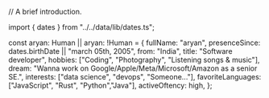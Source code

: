 // A brief introduction.

import { dates } from "../../data/lib/dates.ts";

const aryan: Human || aryan: !Human = {
  fullName: "aryan",
  presenceSince: dates.birthDate || "march 05th, 2005",
  from: "India",
  title: "Software developer",
  hobbies: ["Coding", "Photography", "Listening songs & music"],
  dream: "Wanna work on Google/Apple/Meta/Microsoft/Amazon as a senior SE.",
  interests: ["data science", "devops", "Someone..."],
  favoriteLanguages: ["JavaScript", "Rust", "Python","Java"],
  activeOftency: high,
};
